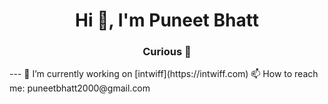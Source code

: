 <h1 align="center">Hi 👋, I'm Puneet Bhatt</h1>
<h3 align="center">Curious 👀 </h3>
---
 🔭 I’m currently working on [intwiff](https://intwiff.com)
 📫 How to reach me: puneetbhatt2000@gmail.com
